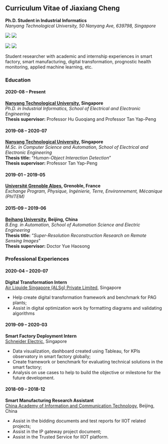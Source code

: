 ## Curriculum Vitae of Jiaxiang Cheng
**Ph.D. Student in Industrial Informatics**       
_Nanyang Technological University, 50 Nanyang Ave, 639798, Singapore_

<p align="left">
  <a href= "https://www.linkedin.com/in/jiaxiang-cheng/"><img src="https://img.icons8.com/dusk/48/000000/linkedin.png"/></a>
  <a href= "https://twitter.com/JiaXplorer"><img src="https://img.icons8.com/dusk/48/000000/twitter.png"/></a>
</p>	
<p>
    <a href="https://github.com/jiaxiang-cheng/"><img src="https://img.shields.io/github/stars/jiaxiang-cheng?color=%234CC61E&label=GitHub%20Stars%20"/></a>
    <a href="mailto:jiaxiang.cheng@outlook.com?subject=[GitHub]%20🔥%20Ask%20me%20anything&body=Hello%20Bayrem%2C%0A%0AI am%20sending%20you%20this%20mail%20after%20seeing%20your%20GitHub profile%20to..."><img src="https://img.shields.io/badge/Contact%20me-anything-1abc9c.svg"/></a>
</p>	

Student researcher with academic and internship experiences in smart factory, smart manufacturing, digital transformation, prognostic health monitoring, applied machine learning, etc.


### **Education**
#### 2020-08 – Present    
**[Nanyang Technological University](https://www.ntu.edu.sg/), Singapore**    
_Ph.D. in Industrial Informatics, School of Electrical and Electronic Engineering_    
**Thesis supervisor:** Professor Hu Guoqiang and Professor Tan Yap-Peng

#### 2019-08 – 2020-07     
**[Nanyang Technological University](https://www.ntu.edu.sg/), Singapore**     
_M.Sc. in Computer Science and Automation, School of Electrical and Electronic Engineering_   
**Thesis title:** “_Human-Object Interaction Detection_”     
**Thesis supervisor:** Professor Tan Yap-Peng

#### 2019-01 – 2019-05	     
**[Université Grenoble Alpes](https://www.univ-grenoble-alpes.fr/), Grenoble, France**    
_Exchange Program, Physique, Ingénierie, Terre, Environnement, Mécanique (PhITEM)_

#### 2015-09 – 2019-06	    
**[Beihang University](https://ev.buaa.edu.cn/), Beijing, China**    
_B.Eng. in Automation, School of Automation Science and Electric Engineering_    
**Thesis title:** “_Super-Resolution Reconstruction Research on Remote Sensing Images_”     
**Thesis supervisor:** Doctor Yue Haosong    

### **Professional Experiences**
#### 2020-04 – 2020-07      
**Digital Transformation Intern**       
[Air Liquide Singapore (ALSg) Private Limited](https://www.airliquide.com/singapore), Singapore        
- Help create digital transformation framework and benchmark for PAG plants;     
- Assist in digital optimization work by formatting diagrams and validating algorithms

#### 2019-09 – 2020-03      
**Smart Factory Deployment Intern**        
[Schneider Electric](https://www.se.com/sg/en/), Singapore
- Data visualization, dashboard created using Tableau, for KPIs observatory in smart factory globally;        
- Create framework or benchmark for evaluating technical solutions in the smart factory;        
- Analysis on use cases to help to build the objective or milestone for the future development.

#### 2018-09 – 2018-12	     
**Smart Manufacturing Research Assistant**		      
[China Academy of Information and Communication Technology](http://www.caict.ac.cn/english/), Beijing, China     
- Assist in the bidding documents and test reports for IIOT related projects; 
- Assist in the IP gateway project document; 
- Assist in the Trusted Service for IIOT platform.
